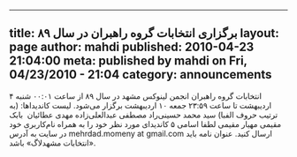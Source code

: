 ----------
title: برگزاری انتخابات گروه راهبران در سال ۸۹
layout: page
author: mahdi
published: 2010-04-23 21:04:00
meta: published by mahdi on Fri, 04/23/2010 - 21:04
category: announcements
----------
انتخابات گروه راهبران انجمن لینوکس مشهد در سال ۸۹ از ساعت ۰۰:۰۱ شنبه ۴
اردیبهشت تا ساعت ۲۳:۵۹ جمعه ۱۰ اردیبهشت برگزار می‌شود. لیست کاندیداها: (به
ترتیب حروف الفبا) سید محمد حسینی‌راد مصطفی عبدالعلی‌زاده مهدی عطائیان  بابک
مقیمی مهیار مقیمی لطفا اسامی ۵ کاندیدای مورد نظر خود را به همراه نام‌کاربری
خود در سایت به آدرس mehrdad.momeny at gmail.com ارسال کنید. عنوان نامه باید
«انتخابات مشهدلاگ» باشد.


